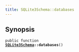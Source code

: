 ```yaml
---
title: SQLite3Schema::databases
---
```


## Synopsis

<code>public function <b><a href="SQLite3Schema">SQLite3Schema</a>::databases</b>()</code>

